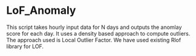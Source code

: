 # LoF_Anomaly
This script takes hourly input data for N days and outputs the anomlay score for each day. It uses a density based approach to compute outliers.
The approach used is Local Outlier Factor. We have used existing Rlof library for LOF.
